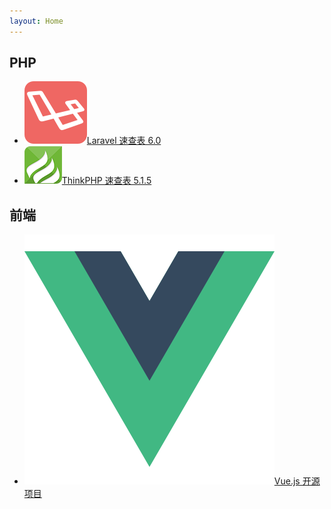 ```yaml
---
layout: Home
---
```

PHP
-
- ![Logo](./assets/logo/laravel.png)[Laravel 速查表 6.0](php/laravel6.0.html)
- ![Logo](./assets/logo/thinkphp.png)[ThinkPHP 速查表 5.1.5](php/thinkphp5.1.5.html)

前端
-
- ![Logo](./assets/logo/vue.png)[Vue.js 开源项目](web/vueprojects.html)

